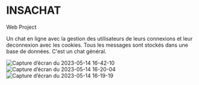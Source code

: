 # INSACHAT
Web Project

Un chat en ligne avec la gestion des utilisateurs de leurs connexions et leur deconnexion avec les cookies.
Tous les messages sont stockés dans une base de données. C'est un chat général.

![Capture d’écran du 2023-05-14 16-42-10](https://github.com/asadhmv/OnlineChat/assets/115191661/6e823f6a-ac2d-4826-8d5b-c5d039d7b279)
![Capture d’écran du 2023-05-14 16-20-04](https://github.com/asadhmv/OnlineChat/assets/115191661/41bc90fb-b5b2-4f95-8c3a-1583a03de710)
![Capture d’écran du 2023-05-14 16-19-19](https://github.com/asadhmv/OnlineChat/assets/115191661/41967b8d-1206-4c15-9a65-afa032c856c4)

